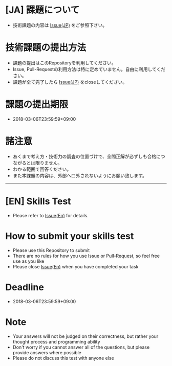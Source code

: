 # [JA] 課題について

* 技術課題の内容は [Issue(JP)](https://github.com/m-rec/cc8aaaf73f52e571fae393496f5d1530a1aa38f5/issues/2) をご参照下さい。

# 技術課題の提出方法

* 課題の提出はこのRepositoryを利用してください。
* Issue, Pull-Requestの利用方法は特に定めていません。自由に利用してください。
* 課題が全て完了したら [Issue(JP)](https://github.com/m-rec/cc8aaaf73f52e571fae393496f5d1530a1aa38f5/issues/2) をcloseしてください。

# 課題の提出期限

* 2018-03-06T23:59:59+09:00

# 諸注意

* あくまで考え方・技術力の調査の位置づけで、全問正解が必ずしも合格につながるとは限りません。
* わかる範囲で回答ください。
* また本課題の内容は、外部へ口外されないようにお願い致します。

---

# [EN] Skills Test 

* Please refer to [Issue(En)](https://github.com/m-rec/cc8aaaf73f52e571fae393496f5d1530a1aa38f5/issues/1) for details.

# How to submit your skills test

* Please use this Repository to submit
* There are no rules for how you use Issue or Pull-Request, so feel free use as you like
* Please close [Issue(En)](https://github.com/m-rec/cc8aaaf73f52e571fae393496f5d1530a1aa38f5/issues/1) when you have completed your task

# Deadline 

* 2018-03-06T23:59:59+09:00

# Note

* Your answers will not be judged on their correctness, but rather your thought process and programming ability
* Don't worry if you cannot answer all of the questions, but please provide answers where possible
* Please do not discuss this test with anyone else
